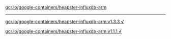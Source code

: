 [gcr.io/google-containers/heapster-influxdb-arm](https://hub.docker.com/r/anjia0532/heapster-influxdb-arm/tags/) 

----
[gcr.io/google-containers/heapster-influxdb-arm:v1.3.3 √](https://hub.docker.com/r/anjia0532/google-containers.heapster-influxdb-arm/tags/)

[gcr.io/google-containers/heapster-influxdb-arm:v1.1.1 √](https://hub.docker.com/r/anjia0532/google-containers.heapster-influxdb-arm/tags/)

